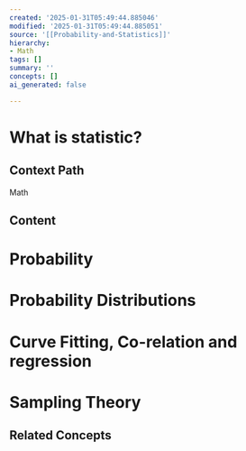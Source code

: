 ```yaml
---
created: '2025-01-31T05:49:44.885046'
modified: '2025-01-31T05:49:44.885051'
source: '[[Probability-and-Statistics]]'
hierarchy:
- Math
tags: []
summary: ''
concepts: []
ai_generated: false

---
```


# What is statistic?

## Context Path
Math

## Content


# Probability

# Probability Distributions

# Curve Fitting, Co-relation and regression

# Sampling Theory



## Related Concepts
